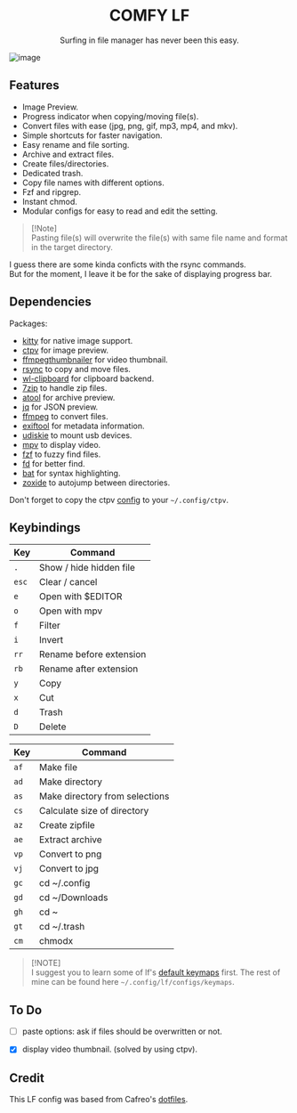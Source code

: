 <div align="center">
<h1>COMFY LF</h1>
<p>Surfing in file manager has never been this easy.</p>
</div>

![image](assets/lf.gif)

## Features

 - Image Preview.
 - Progress indicator when copying/moving file(s).
 - Convert files with ease (jpg, png, gif, mp3, mp4, and mkv).
 - Simple shortcuts for faster navigation.
 - Easy rename and file sorting.
 - Archive and extract files.
 - Create files/directories.
 - Dedicated trash.
 - Copy file names with different options.
 - Fzf and ripgrep.
 - Instant chmod.
 - Modular configs for easy to read and edit the setting.

 > [!Note]\
 > Pasting file(s) will overwrite the file(s) with same file name and format in the target directory.

I guess there are some kinda conficts with the rsync commands.\
But for the moment, I leave it be for the sake of displaying progress bar.  

## Dependencies

Packages:

 - [kitty](https://github.com/kovidgoyal/kitty) for native image support.
 - [ctpv](https://github.com/NikitaIvanovV/ctpv) for image preview.
 - [ffmpegthumbnailer](https://github.com/dirkvdb/ffmpegthumbnailer) for video thumbnail.
 - [rsync](https://github.com/RsyncProject/rsync) to copy and move files.
 - [wl-clipboard](https://github.com/bugaevc/wl-clipboard) for clipboard backend.
 - [7zip](https://archlinux.org/packages/extra/x86_64/7zip) to handle zip files.
 - [atool](https://www.nongnu.org/atool/) for archive preview.
 - [jq](https://github.com/jqlang/jq) for JSON preview.
 - [ffmpeg](https://github.com/FFmpeg/FFmpeg) to convert files.
 - [exiftool](https://github.com/exiftool/exiftool) for metadata information.
 - [udiskie](https://github.com/coldfix/udiskie) to mount usb devices.
 - [mpv](https://github.com/mpv-player/mpv) to display video.
 - [fzf](https://github.com/junegunn/fzf) to fuzzy find files.
 - [fd](https://github.com/sharkdp/fd) for better find.
 - [bat](https://github.com/sharkdp/bat) for syntax highlighting.
 - [zoxide](https://github.com/ajeetdsouza/zoxide) to autojump between directories.

Don't forget to copy the ctpv [config](https://github.com/xeji01/hyprstellar/blob/main/.config/ctpv/config) to your `~/.config/ctpv`.

## Keybindings

| Key | Command |
| --- | --- |
| `.` | Show / hide hidden file 
| `esc` | Clear / cancel 
| `e` | Open with $EDITOR
| `o` | Open with mpv
| `f` | Filter
| `i` | Invert
| `rr` | Rename before extension
| `rb`| Rename after extension 
| `y` | Copy
| `x` | Cut
| `d` | Trash
| `D` | Delete

| Key | Command |
| --- | --- |
| `af` | Make file
| `ad` | Make directory
| `as` | Make directory from selections
| `cs` | Calculate size of directory
| `az` | Create zipfile
| `ae` | Extract archive
| `vp` | Convert to png
| `vj` | Convert to jpg
| `gc` | cd ~/.config
| `gd` | cd ~/Downloads
| `gh` | cd ~
| `gt` | cd ~/.trash
| `cm` | chmodx

> [!NOTE]\
> I suggest you to learn some of lf's [default keymaps](https://github.com/gokcehan/lf/blob/master/doc.md) first. The rest of mine can be found here `~/.config/lf/configs/keymaps`. 



 ## To Do
 - [ ] paste options: ask if files should be overwritten or not.
 - [x] display video thumbnail. (solved by using ctpv).
 

## Credit
This LF config was based from Cafreo's [dotfiles](https://github.com/cafreo/hyprland-intergalactic).
